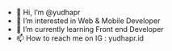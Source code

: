 - 👋 Hi, I’m @yudhapr
- 👀 I’m interested in Web & Mobile Developer
- 🌱 I’m currently learning Front end Developer
- 📫 How to reach me on IG : yudhapr.id

<!---
yudhapr/yudhapr is a ✨ special ✨ repository because its `README.md` (this file) appears on your GitHub profile.
You can click the Preview link to take a look at your changes.
--->
